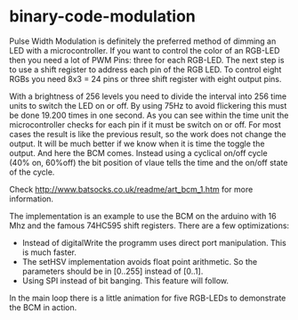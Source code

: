 binary-code-modulation
======================

Pulse Width Modulation is definitely the preferred method of dimming an LED with a microcontroller. If you
want to control the color of an RGB-LED then you need a lot of PWM Pins: three for each RGB-LED. The
next step is to use a shift register to address each pin of the RGB LED. To control eight RGBs you need 
8x3 = 24 pins or three shift register with eight output pins.

With a brightness of 256 levels you need to divide the interval into 256 time units to switch the
LED on or off. By using 75Hz to avoid flickering this must be done 19.200 times in one second. As you
can see within the time unit the microcontroller checks for each pin if it must be switch on or off. For
most cases the result is like the previous result, so the work does not change the output. It will
be much better if we know when it is time the toggle the output. And here the BCM comes. Instead using
a cyclical on/off cycle (40% on, 60%off) the bit position of vlaue tells the time and the on/off state of the cycle.

Check http://www.batsocks.co.uk/readme/art_bcm_1.htm for more information.

The implementation is an example to use the BCM on the arduino with 16 Mhz and the famous 74HC595 shift registers. 
There are a few optimizations:

* Instead of digitalWrite the programm uses direct port manipulation. This is much faster.
* The setHSV implementation avoids float point arithmetic. So the parameters should be in [0..255] instead of [0..1].
* Using SPI instead of bit banging. This feature will follow.

In the main loop there is a little animation for five RGB-LEDs to demonstrate the BCM in action. 

